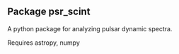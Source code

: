 ## Package psr_scint
A python package for analyzing pulsar dynamic spectra.

Requires astropy, numpy